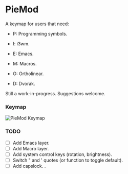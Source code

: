 PieMod
======

A keymap for users that need:

- P: Programming symbols.

- I: i3wm.

- E: Emacs.

- M: Macros.

- O: Ortholinear.

- D: Dvorak.

Still a work-in-progress. Suggestions welcome.

### Keymap

![PieMod Keymap](./keymap.png)

### TODO

- [ ] Add Emacs layer.
- [ ] Add Macro layer.
- [ ] Add system control keys (rotation, brightness).
- [ ] Switch " and ' quotes (or function to toggle default).
- [ ] Add capslock.
.